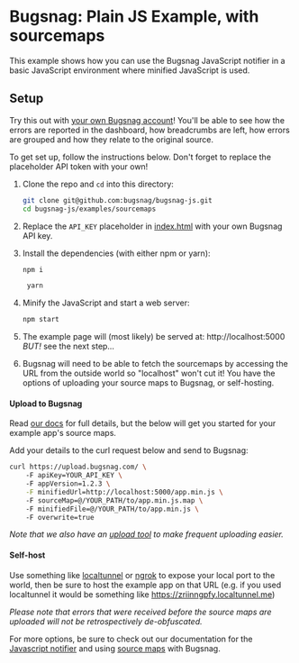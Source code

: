# Bugsnag: Plain JS Example, with sourcemaps

This example shows how you can use the Bugsnag JavaScript notifier in a basic
JavaScript environment where minified JavaScript is used.

## Setup

Try this out with [your own Bugsnag account](https://app.bugsnag.com/user/new)!
You'll be able to see how the errors are reported in the dashboard, how breadcrumbs
are left, how errors are grouped and how they relate to the original source.

To get set up, follow the instructions below. Don't forget to replace the placeholder
API token with your own!

1. Clone the repo and `cd` into this directory:
    ```sh
    git clone git@github.com:bugsnag/bugsnag-js.git
    cd bugsnag-js/examples/sourcemaps
    ```

1. Replace the `API_KEY` placeholder in [index.html](index.html) with your own Bugsnag API key.

1. Install the dependencies (with either npm or yarn):
    ```sh
    npm i
    ```
    ```sh
     yarn
    ```

1. Minify the JavaScript and start a web server:
    ```sh
    npm start
    ```
1. The example page will (most likely) be served at: http://localhost:5000 _BUT!_ see the next step…

1. Bugsnag will need to be able to fetch the sourcemaps by accessing the URL from the outside world so "localhost" won't cut it!  You have the options of uploading your source maps to Bugsnag, or self-hosting.

#### Upload to Bugsnag

Read [our docs](https://docs.bugsnag.com/api/js-source-map-upload/) for full details, but the below will get you started for your example app's source maps.

Add your details to the curl request below and send to Bugsnag:
```sh
curl https://upload.bugsnag.com/ \  
    -F apiKey=YOUR_API_KEY \  
    -F appVersion=1.2.3 \
    -F minifiedUrl=http://localhost:5000/app.min.js \  
    -F sourceMap=@/YOUR_PATH/to/app.min.js.map \  
    -F minifiedFile=@/YOUR_PATH/to/app.min.js \  
    -F overwrite=true  
```

*Note that we also have an [upload tool](https://docs.bugsnag.com/platforms/browsers/js/source-maps/#upload-tool) to make frequent uploading easier.*

#### Self-host

Use something like [localtunnel](https://localtunnel.github.io/www/) or [ngrok](https://ngrok.com/) to expose your local port to the world, then be sure to host the example app on that URL (e.g. if you used localtunnel it would be something like https://zriinngpfy.localtunnel.me)

*Please note that errors that were received before the source maps are uploaded will not be retrospectively de-obfuscated.*


For more options, be sure to check out our documentation for the [Javascript notifier](https://docs.bugsnag.com/platforms/browsers/js/)  and using [source maps](https://docs.bugsnag.com/platforms/browsers/js/source-maps/) with Bugsnag.
